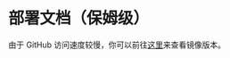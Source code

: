 # 部署文档（保姆级）

由于 GitHub 访问速度较慢，你可以前往[这里](https://d.kstore.dev/download/7507/deploy_with_windows.pdf)来查看镜像版本。
